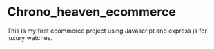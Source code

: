 # Chrono_heaven_ecommerce
This is my first ecommerce project using Javascript and express js for luxury watches. 
